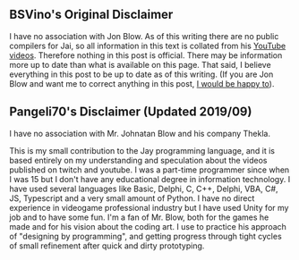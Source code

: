 
BSVino's Original Disclaimer
---

I have no association with Jon Blow. 
As of this writing there are no public compilers for Jai, so all information in this text is collated from his [YouTube videos](https://www.youtube.com/playlist?list=PLmV5I2fxaiCKfxMBrNsU1kgKJXD3PkyxO). Therefore nothing in this post is official. There may be information more up to date than what is available on this page. That said, I believe everything in this post to be up to date as of this writing. (If you are Jon Blow and want me to correct anything in this post, [I would be happy to](http://twitter.com/VinoBS)).


Pangeli70's Disclaimer (Updated 2019/09)
---

I have no association with Mr. Johnatan Blow and his company Thekla.

This is my small contribution to the Jay programming language, and it is based entirely on my understanding and speculation about the videos published on twitch and youtube. I was a part-time programmer since when I was 15 but I don't have any educational degree in information technology. I have used several languages like Basic, Delphi, C, C++, Delphi, VBA, C#, JS, Typescript and a very small amount of Python. I have no direct experience in videogame professional industry but I have used Unity for my job and to have some fun. I'm a fan of Mr. Blow, both for the games he made and for his vision about the coding art. I use to practice his approach of "designing by programming", and getting progress through tight cycles of small refinement after quick and dirty prototyping.